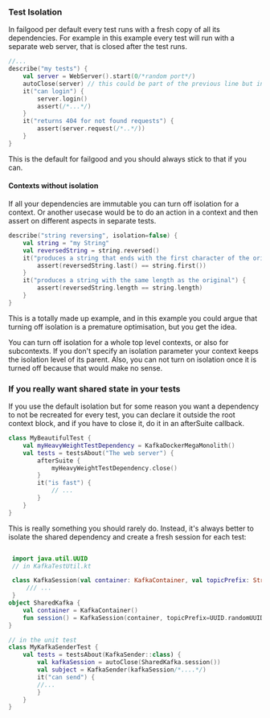 ### Test Isolation

In failgood per default every test runs with a fresh copy of all its dependencies. For example in this example
every test will run with a separate web server, that is closed after the test runs.

```kotlin
//...
describe("my tests") {
    val server = WebServer().start(0/*random port*/)
    autoClose(server) // this could be part of the previous line but in a separate line here for simplicity
    it("can login") {
        server.login()
        assert(/*...*/)
    }
    it("returns 404 for not found requests") {
        assert(server.request(/*..*/))
    }
}
```

This is the default for failgood and you should always stick to that if you can.

#### Contexts without isolation

If all your dependencies are immutable you can turn off isolation for a context. Or another usecase would be to
do an action in a context and then assert on different aspects in separate tests.

```kotlin
describe("string reversing", isolation=false) {
    val string = "my String"
    val reversedString = string.reversed()
    it("produces a string that ends with the first character of the original string") {
        assert(reversedString.last() == string.first())
    }
    it("produces a string with the same length as the original") {
        assert(reversedString.length == string.length)
    }
}
```

This is a totally made up example, and in this example you could argue that turning off isolation is a premature optimisation, but you get the idea.

You can turn off isolation for a whole top level contexts, or also for subcontexts. If you don't specify an isolation parameter your context keeps the isolation level of its parent. Also, you can not turn on isolation once it is turned off because that would make no sense.


### If you really want shared state in your tests

If you use the default isolation but for some reason you want a dependency to not be recreated for every test, you can declare it outside the root context block, and if you have to close it, do it in an afterSuite callback.

```kotlin
class MyBeautifulTest {
    val myHeavyWeightTestDependency = KafkaDockerMegaMonolith()
    val tests = testsAbout("The web server") {
        afterSuite {
            myHeavyWeightTestDependency.close()
        }
        it("is fast") {
            // ...
        }
    }
}
```

This is really something you should rarely do. Instead, it's always better to isolate the shared dependency and create a fresh session for each test:

```kotlin

 import java.util.UUID
 // in KafkaTestUtil.kt

 class KafkaSession(val container: KafkaContainer, val topicPrefix: String) : AutoCloseable{
     /// ...
 }
object SharedKafka {
    val container = KafkaContainer()
    fun session() = KafkaSession(container, topicPrefix=UUID.randomUUID().toString())
}

// in the unit test
class MyKafkaSenderTest {
    val tests = testsAbout(KafkaSender::class) {
        val kafkaSession = autoClose(SharedKafka.session())
        val subject = KafkaSender(kafkaSession/*....*/)
        it("can send") {
        //...
        }
    }
}
```
